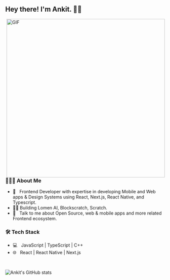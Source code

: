 <h2> Hey there! I'm Ankit. 👋🏻</h2>
<img align="right" alt="GIF" src="https://i2.wp.com/allhtaccess.info/wp-content/uploads/2018/03/programming.gif?fit=1281%2C716&ssl=1" width="500"/>

<h3> 👨🏻‍💻 About Me </h3>

- 🔭 &nbsp; Frontend Developer with expertise in developing Mobile and Web apps & Design Systems using React, Next.js, React Native, and Typescript.
- 👨‍💻 Building Lomen AI, Blockscratch, Scratch.
- 💬 &nbsp; Talk to me about Open Source, web & mobile apps and more related Frontend ecosystem.

<h3>🛠 Tech Stack</h3>

- 💻 &nbsp; JavaScript | TypeScript | C++
- 🌐 &nbsp; React | React Native | Next.js

<br>

![Ankit's GitHub stats](https://github-readme-stats.vercel.app/api?username=ankit-tailor&include_all_commits=true&count_private=true&show_icons=true&theme=dark)
